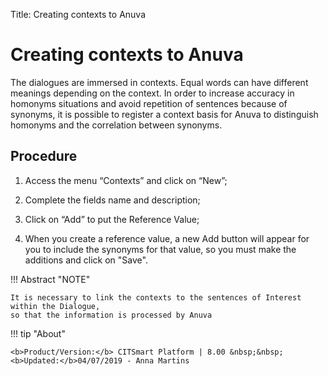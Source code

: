 Title: Creating contexts to Anuva
# Creating contexts to Anuva

The dialogues are immersed in contexts. Equal words can have different meanings depending on the context. In order to increase accuracy in homonyms situations and avoid repetition of sentences because of synonyms, it is possible to register a context basis for Anuva to distinguish homonyms and the correlation between synonyms.

Procedure
-----------
1.	Access the menu “Contexts” and click on “New”;

2.	Complete the fields name and description;

3.	Click on “Add” to put the Reference Value;

4.	When you create a reference value, a new Add button will appear for you to include the synonyms for that value, so you must make the additions and click on "Save".


!!! Abstract "NOTE"

    It is necessary to link the contexts to the sentences of Interest within the Dialogue, 
    so that the information is processed by Anuva
    
    
!!! tip "About"

    <b>Product/Version:</b> CITSmart Platform | 8.00 &nbsp;&nbsp;
    <b>Updated:</b>04/07/2019 - Anna Martins
   
